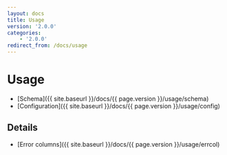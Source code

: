 ```yaml
---
layout: docs
title: Usage
version: '2.0.0'
categories:
    - '2.0.0'
redirect_from: /docs/usage
---
```

Usage
=====

* [Schema]({{ site.baseurl }}/docs/{{ page.version }}/usage/schema)
* [Configuration]({{ site.baseurl }}/docs/{{ page.version }}/usage/config)

Details
-------

* [Error columns]({{ site.baseurl }}/docs/{{ page.version }}/usage/errcol)
